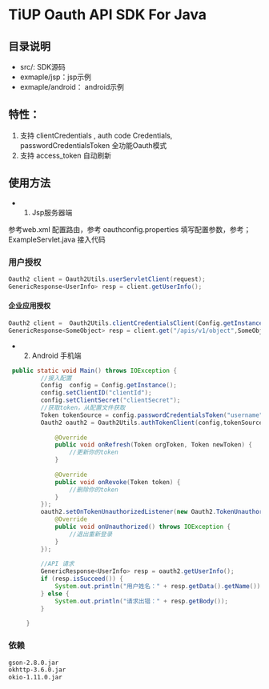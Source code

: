 # TiUP Oauth API SDK For Java

## 目录说明

* src/:  SDK源码
* exmaple/jsp：jsp示例
* exmaple/android： android示例


## 特性：

1. 支持 clientCredentials , auth code Credentials, passwordCredentialsToken 全功能Oauth模式
2. 支持 access_token 自动刷新

## 使用方法

* 1. Jsp服务器端

参考web.xml 配置路由，参考 oauthconfig.properties 填写配置参数，参考； ExampleServlet.java 接入代码

### 用户授权
```java
Oauth2 client = Oauth2Utils.userServletClient(request);
GenericResponse<UserInfo> resp = client.getUserInfo();
```

#### 企业应用授权

```java
Oauth2 client =  Oauth2Utils.clientCredentialsClient(Config.getInstance())
GenericResponse<SomeObject> resp = client.get("/apis/v1/object",SomeObject.class)
```
 
* 2. Android 手机端

```java
 public static void Main() throws IOException {
         //接入配置
         Config  config = Config.getInstance();
         config.setClientID("clientId");
         config.setClientSecret("clientSecret");
         //获取token，从配置文件获取
         Token tokenSource = config.passwordCredentialsToken("username","password",null);
         Oauth2 oauth2 = Oauth2Utils.authTokenClient(config,tokenSource, new Oauth2.TokenChangeListener() {
 
             @Override
             public void onRefresh(Token orgToken, Token newToken) {
                 //更新你的token
             }
 
             @Override
             public void onRevoke(Token token) {
                 //删除你的token
             }
         });
         oauth2.setOnTokenUnauthorizedListener(new Oauth2.TokenUnauthorizedListener() {
             @Override
             public void onUnauthorized() throws IOException {
                 //退出重新登录
             }
         });
         
         //API 请求
         GenericResponse<UserInfo> resp = oauth2.getUserInfo();
         if (resp.isSucceed()) {
             System.out.println("用户姓名：" + resp.getData().getName());
         } else {
             System.out.println("请求出错：" + resp.getBody());
         }
         
     }
```


### 依赖
```bash
gson-2.8.0.jar
okhttp-3.6.0.jar
okio-1.11.0.jar
```
